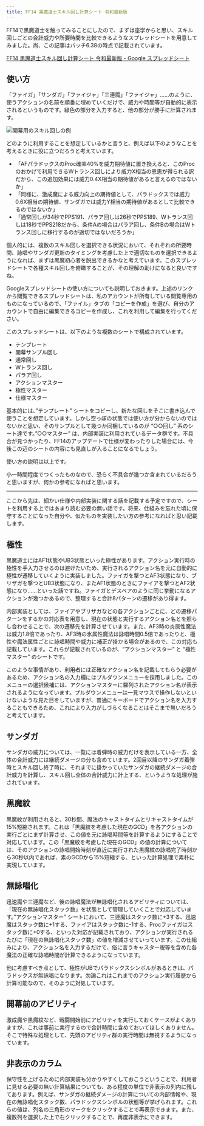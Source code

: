 ```yaml
---
title: FF14 黒魔道士スキル回し計算シート 令和最新版
---
```

FF14で黒魔道士を触ってみることにしたので、まずは座学からと思い、スキル回しごとの合計威力や所要時間を比較できるようなスプレッドシートを用意してみました。尚、この記事はパッチ6.38の時点で記載されています。

[FF14 黒魔道士スキル回し計算シート 令和最新版 - Google スプレッドシート](https://docs.google.com/spreadsheets/d/1mj9B9xkN9WPLitULsOT0alvrgLNQy-zUKYrN7Oa_n9c/edit#gid=1058932485)

使い方
---

「ファイガ」「サンダガ」「ファイジャ」「三連魔」「ファイジャ」……のように、使うアクションの名前を順番に埋めていくだけで、威力や時間等が自動的に表示されるというものです。緑色の部分を入力すると、他の部分が勝手に計算されます。

![](https://lh6.googleusercontent.com/MyXEfWzI87iKGdmexaKLQbilzdNq7sppvHvmxdqGFZAjd8HdnLDw4RIDMSpvGGgn7D7Z3F5S4tj36Ov181Qy6027iYiuwI9U2GJtT229dKHx1LxsJGRqCW-Vf5pvmEGSUDC1vEi7LiCXYq4bvJfb7cE "開幕用のスキル回しの例")

どのように利用することを想定しているかと言うと、例えば以下のようなことを考えるときに役に立つだろうと考えています。

*   「AFパラドックスのProc確率40%を威力期待値に置き換えると、このProcのおかげで利用できるWトランス回しにより威力X相当の恩恵が得られる訳だから、この追加効果には威力0.4X相当の期待値があると言えるのではないか」
*   「同様に、激成魔による威力向上の期待値として、パラドックスでは威力0.6X相当の期待値、サンダガでは威力Y相当の期待値があるとして比較できるのではないか」
*   「通常回しが34秒でPPS191、パラア回しは26秒でPPS189、Wトランス回しは18秒でPPS218だから、条件Aの場合はパラア回し、条件Bの場合はWトランス回しに移行するのが適切ではないだろうか」

個人的には、複数のスキル回しを選択できる状況において、それぞれの所要時間、詠唱やサンダガ更新のタイミングを考慮した上で適切なものを選択できるようになれば、まずは黒魔初心者を脱出できるかなと考えています。このスプレッドシートで各種スキル回しを俯瞰することが、その理解の助けになると良いですね。

Googleスプレッドシートの使い方についても説明しておきます。上述のリンクから閲覧できるスプレッドシートは、私のアカウントが所有している閲覧専用のものになっているので、「ファイル」タブの「コピーを作成」を選び、自分のアカウントで自由に編集できるコピーを作成し、これを利用して編集を行ってください。

このスプレッドシートは、以下のような複数のシートで構成されています。

*   テンプレート
*   開幕サンプル回し
*   通常回し
*   Wトランス回し
*   パラア回し
*   アクションマスター
*   極性マスター
*   仕様マスター

基本的には、”テンプレート” シートをコピーし、新たな回しをそこに書き込んで使うことを想定しています。しかし空っぽの状態では使い方が分からないのではないかと思い、そのサンプルとして幾つか同梱しているのが “○○回し” 系のシート達です。”○○マスター” は、内部実装に利用されているデータ群です。不具合が見つかったり、FF14のアップデートで仕様が変わったりした場合には、今後この辺のシートの内容にも見直しが入ることになるでしょう。

使い方の説明は以上です。

小一時間程度でつくったものなので、恐らく不具合が幾つか含まれているだろうと思いますが、何かの参考になればと思います。

* * *

ここから先は、細かい仕様や内部実装に関する話を記載する予定ですので、シートを利用する上ではあまり読む必要の無い話です。将来、仕組みを忘れた頃に保守することになった自分や、似たものを実装したい方の参考になればと思い記載します。

極性
--

黒魔道士にはAF1状態やUB3状態といった極性があります。アクション実行時の極性を手入力させるのは避けたいため、実行されるアクション名を元に自動的に極性が遷移していくように実装しました。ファイガを撃つとAF3状態になり、ブリザガを撃つとUB3状態になり、またAF1状態のときにファイアを撃つとAF2状態になり……といった話ですね。ファイガとデスペアのように同じ挙動になるアクションが幾つかあるので、整理すると合計8パターンの遷移があり得ます。

内部実装としては、ファイアやブリザガなどの各アクションごとに、どの遷移パターンをするかの対応表を用意し、現在の状態と実行するアクション名とを照らし合わせることで、次の遷移先を計算させています。また、AF3時の炎属性魔法は威力1.8倍であったり、AF3時の氷属性魔法は詠唱時間0.5倍であったりと、極性や魔法属性ごとに詠唱時間や威力に補正が掛かる場合があるので、この対応も記載しています。これらが記載されているのが、“アクションマスター” と “極性マスター” のシートです。

このような事情があり、利用者には正確なアクション名を記載してもらう必要があるため、アクション名の入力欄にはプルダウンメニューを採用しました。このメニューの選択候補には、アクションマスターに羅列されたアクション名が表示されるようになっています。プルダウンメニューは一見マウスで操作しないといけないような見た目をしていますが、普通にキーボードでアクション名を入力することもできるため、これにより入力がしづらくなることはそこまで無いだろうと考えています。

サンダガ
----

サンダガの威力については、一覧には着弾時の威力だけを表示している一方、全体の合計威力には継続ダメージの分も含めています。2回目以降のサンダガ着弾時とスキル回し終了時に、それまでに掛かっていたサンダガの継続ダメージの合計威力を計算し、スキル回し全体の合計威力に計上する、というような処理が施されています。

黒魔紋
---

黒魔紋が利用されると、30秒間、魔法のキャストタイムとリキャストタイムが15%短縮されます。これは「黒魔紋を考慮した現在のGCD」を各アクションの実行ごとにまず計算させ、この値を元に詠唱時間等を計算するようにすることで対応しています。この「黒魔紋を考慮した現在のGCD」の値の計算については、そのアクションの詠唱開始時刻が直近に実行された黒魔紋の詠唱完了時刻から30秒以内であれば、素のGCDから15%短縮する、といった計算処理で素朴に実現しています。

無詠唱化
----

迅速魔や三連魔など、後の詠唱魔法が無詠唱化されるアビリティについては、「現在の無詠唱化スタック数」を状態として管理していくことで対応しています。”アクションマスター” シートにおいて、三連魔はスタック数に+3する、迅速魔はスタック数に+1する、ファイアはスタック数に-1する、Procファイガはスタック数に+0する、といった対応が記載されており、アクションが実行されるたびに「現在の無詠唱化スタック数」の値を増減させていっています。この仕組みにより、アクション名を入力するだけで、俗に言うキャスター税等を含めた各魔法の正確な詠唱時間が計算できるようになっています。

他に考慮すべき点として、極性がUBでパラドックスシンボルがあるときは、パラドックスが無詠唱になります。勿論これはこれまでのアクション実行履歴から計算可能なので、そのように対処しています。

開幕前のアビリティ
---------

激成魔や黒魔紋など、戦闘開始前にアビリティを実行しておくケースがよくありますが、これは事前に実行するので合計時間に含めておいてほしくありません。そこで特殊な処理として、先頭のアビリティ群の実行時間は無視するようになっています。

非表示のカラム
-------

保守性を上げるために内部実装も分かりやすくしておこうということで、利用者に見せる必要の無い計算結果についても、ある程度の単位で非表示の列内に残してあります。例えば、サンダガの継続ダメージの計算についての内部情報や、現在の無詠唱化スタック数、パラドックスシンボルの状態等が挙げられます。これらの値は、列名の三角形のマークをクリックすることで再表示できます。また、複数列を選択した上で右クリックすることで、再度非表示にできます。

